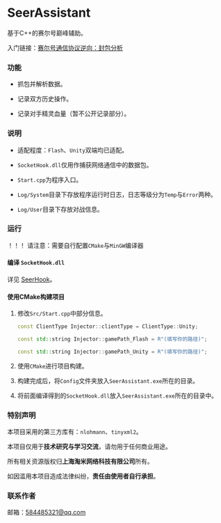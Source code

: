 # SeerAssistant

基于C++的赛尔号巅峰辅助。

入门链接：[赛尔号通信协议逆向：封包分析](https://dolphindream.cn/2025/07/03/game-reversing/network-protocol-reversing/)

### 功能

- 抓包并解析数据。
  
- 记录双方历史操作。
  
- 记录对手精灵血量（暂不公开记录部分）。

### 说明

- 适配程度：`Flash`、`Unity`双端均已适配。

- `SocketHook.dll`仅用作捕获网络通信中的数据包。

- `Start.cpp`为程序入口。

- `Log/System`目录下存放程序运行时日志，日志等级分为`Temp`与`Error`两种。
  
- `Log/User`目录下存放对战信息。

### 运行

！！！ 请注意：需要自行配置`CMake`与`MinGW`编译器

#### 编译 `SocketHook.dll`

详见 [SeerHook](https://github.com/dauphinYan/SeerHook)。

#### 使用CMake构建项目

1. 修改`Src/Start.cpp`中部分信息。

    ```cpp
    const ClientType Injector::clientType = ClientType::Unity;

    const std::string Injector::gamePath_Flash = R"(填写你的路径)";

    const std::string Injector::gamePath_Unity = R"(填写你的路径)";
    ```

2. 使用`CMake`进行项目构建。
   
3. 构建完成后，将`Config`文件夹放入`SeerAssistant.exe`所在的目录。
   
4. 将前面编译得到的`SocketHook.dll`放入`SeerAssistant.exe`所在的目录中。

### 特别声明

本项目采用的第三方库有：`nlohmann`、`tinyxml2`。

本项目仅用于**技术研究与学习交流**，请勿用于任何商业用途。

所有相关资源版权归**上海淘米网络科技有限公司**所有。

如因滥用本项目造成法律纠纷，**责任由使用者自行承担**。

### 联系作者

邮箱：584485321@qq.com